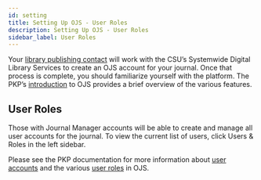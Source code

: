 ```yaml
---
id: setting
title: Setting Up OJS - User Roles
description: Setting Up OJS - User Roles
sidebar_label: User Roles
---
```


Your [library publishing contact](contacts.md) will work with the CSU’s Systemwide Digital Library Services to create an OJS account for your journal. Once that process is complete, you should familiarize yourself with the platform. The PKP’s [introduction](https://docs.pkp.sfu.ca/learning-ojs/en/introduction#ojs-features) to OJS provides a brief overview of the various features.

## User Roles
Those with Journal Manager accounts will be able to create and manage all user accounts for the journal. To view the current list of users, click Users & Roles in the left sidebar.

Please see the PKP documentation for more information about [user accounts](https://docs.pkp.sfu.ca/learning-ojs/en/user-accounts) and the various [user roles](https://docs.pkp.sfu.ca/learning-ojs/en/users-and-roles) in OJS.
